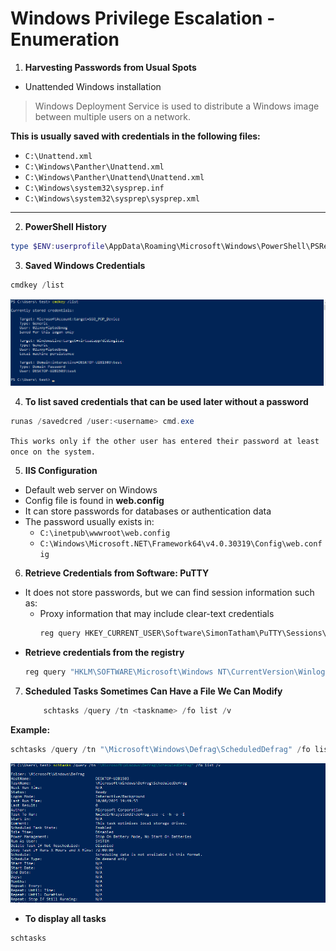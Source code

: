 # Windows Privilege Escalation - Enumeration

1. **Harvesting Passwords from Usual Spots**  
- Unattended Windows installation  
 > Windows Deployment Service is used to distribute a Windows image between multiple users on a network.  

**This is usually saved with credentials in the following files:**  

- `C:\Unattend.xml`  
- `C:\Windows\Panther\Unattend.xml`  
- `C:\Windows\Panther\Unattend\Unattend.xml`  
- `C:\Windows\system32\sysprep.inf`  
- `C:\Windows\system32\sysprep\sysprep.xml`  

---

2. **PowerShell History**
```powershell
type $ENV:userprofile\AppData\Roaming\Microsoft\Windows\PowerShell\PSReadline\ConsoleHost_history.txt
```

3. **Saved Windows Credentials**
```powershell
cmdkey /list
```
![](images/re1.png)

4. **To list saved credentials that can be used later without a password**
```powershell
runas /savedcred /user:<username> cmd.exe
```
```This works only if the other user has entered their password at least once on the system.```

5. **IIS Configuration**  
- Default web server on Windows  
- Config file is found in **web.config**  
- It can store passwords for databases or authentication data  
- The password usually exists in:  
  - `C:\inetpub\wwwroot\web.config`  
  - `C:\Windows\Microsoft.NET\Framework64\v4.0.30319\Config\web.config`  

6. **Retrieve Credentials from Software: PuTTY**  
- It does not store passwords, but we can find session information such as:  
  - Proxy information that may include clear-text credentials  
    ```powershell
    reg query HKEY_CURRENT_USER\Software\SimonTatham\PuTTY\Sessions\ /f "Proxy" /s
    ```  
- **Retrieve credentials from the registry**  
  ```powershell
  reg query "HKLM\SOFTWARE\Microsoft\Windows NT\CurrentVersion\Winlogon"
  ```

7. **Scheduled Tasks Sometimes Can Have a File We Can Modify**
    ```powershell
        schtasks /query /tn <taskname> /fo list /v
    ```
**Example:**  
```powershell
schtasks /query /tn "\Microsoft\Windows\Defrag\ScheduledDefrag" /fo list /v
```
![](images/res3.png)

- **To display all tasks**
```powershell
schtasks
```